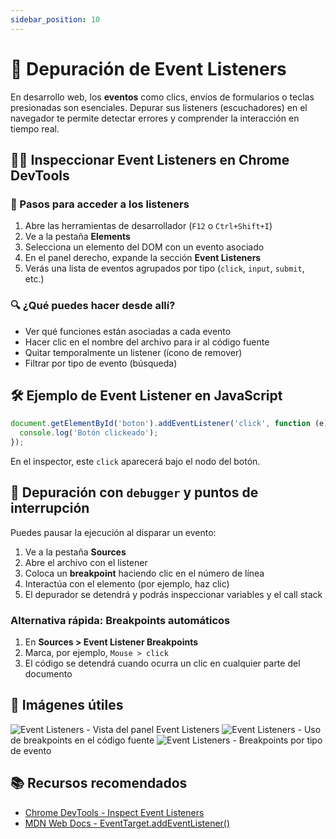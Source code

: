 ```yaml
---
sidebar_position: 10
---
```

# 🧩 Depuración de Event Listeners

En desarrollo web, los **eventos** como clics, envíos de formularios o teclas presionadas son esenciales. Depurar sus listeners (escuchadores) en el navegador te permite detectar errores y comprender la interacción en tiempo real.

## 🕵️‍♂️ Inspeccionar Event Listeners en Chrome DevTools

### 📌 Pasos para acceder a los listeners

1. Abre las herramientas de desarrollador (`F12` o `Ctrl+Shift+I`)
2. Ve a la pestaña **Elements**
3. Selecciona un elemento del DOM con un evento asociado
4. En el panel derecho, expande la sección **Event Listeners**
5. Verás una lista de eventos agrupados por tipo (`click`, `input`, `submit`, etc.)

### 🔍 ¿Qué puedes hacer desde allí?

- Ver qué funciones están asociadas a cada evento
- Hacer clic en el nombre del archivo para ir al código fuente
- Quitar temporalmente un listener (ícono de remover)
- Filtrar por tipo de evento (búsqueda)

## 🛠️ Ejemplo de Event Listener en JavaScript

```javascript
document.getElementById('boton').addEventListener('click', function (e) {
  console.log('Botón clickeado');
});
```

En el inspector, este `click` aparecerá bajo el nodo del botón.

## 🐞 Depuración con `debugger` y puntos de interrupción

Puedes pausar la ejecución al disparar un evento:

1. Ve a la pestaña **Sources**
2. Abre el archivo con el listener
3. Coloca un **breakpoint** haciendo clic en el número de línea
4. Interactúa con el elemento (por ejemplo, haz clic)
5. El depurador se detendrá y podrás inspeccionar variables y el call stack

### Alternativa rápida: Breakpoints automáticos

1. En **Sources > Event Listener Breakpoints**
2. Marca, por ejemplo, `Mouse > click`
3. El código se detendrá cuando ocurra un clic en cualquier parte del documento

## 📸 Imágenes útiles

![Event Listeners](/img/snap-events.png)   - Vista del panel Event Listeners
![Event Listeners](/img/breakpoint-context-menu.png) - Uso de breakpoints en el código fuente
![Event Listeners](/img/event-in-worker.png)  - Breakpoints por tipo de evento

## 📚 Recursos recomendados

- [Chrome DevTools - Inspect Event Listeners](https://developer.chrome.com/docs/devtools/dom/event-listeners/)
- [MDN Web Docs - EventTarget.addEventListener()](https://developer.mozilla.org/en-US/docs/Web/API/EventTarget/addEventListener)
